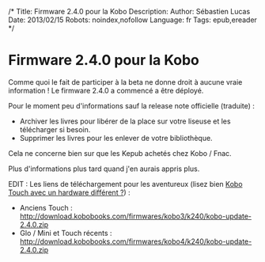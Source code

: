 /*
Title: Firmware 2.4.0 pour la Kobo
Description: 
Author: Sébastien Lucas
Date: 2013/02/15
Robots: noindex,nofollow
Language: fr
Tags: epub,ereader
*/
# Firmware 2.4.0 pour la Kobo

Comme quoi le fait de participer à la beta ne donne droit à aucune vraie information ! Le firmware 2.4.0 a commencé a être déployé.

Pour le moment peu d'informations sauf la release note officielle (traduite) :
* Archiver les livres pour libérer de la place sur votre liseuse et les télécharger si besoin.
* Supprimer les livres pour les enlever de votre bibliothèque.

Cela ne concerne bien sur que les Kepub achetés chez Kobo / Fnac.

Plus d'informations plus tard quand j'en aurais appris plus.

EDIT : Les liens de téléchargement pour les aventureux (lisez bien [Kobo Touch avec un hardware différent ?](/blog/kobo-ereader-touch-51)) :
* Anciens Touch : http://download.kobobooks.com/firmwares/kobo3/k240/kobo-update-2.4.0.zip
* Glo / Mini et Touch récents : http://download.kobobooks.com/firmwares/kobo4/k240/kobo-update-2.4.0.zip

